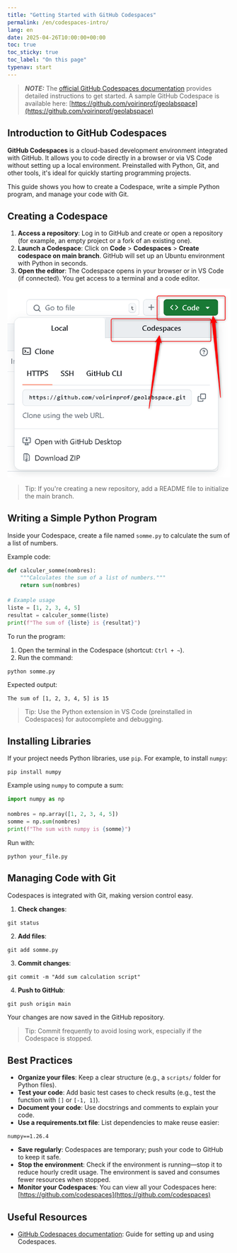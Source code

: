 ```yaml
---
title: "Getting Started with GitHub Codespaces"
permalink: /en/codespaces-intro/
lang: en
date: 2025-04-26T10:00:00+00:00
toc: true
toc_sticky: true
toc_label: "On this page"
typenav: start
---
```


> **_NOTE:_** The [official GitHub Codespaces documentation](https://docs.github.com/en/codespaces) provides detailed instructions to get started. A sample GitHub Codespace is available here: [https://github.com/voirinprof/geolabspace](https://github.com/voirinprof/geolabspace)

## Introduction to GitHub Codespaces

**GitHub Codespaces** is a cloud-based development environment integrated with GitHub. It allows you to code directly in a browser or via VS Code without setting up a local environment. Preinstalled with Python, Git, and other tools, it's ideal for quickly starting programming projects.

This guide shows you how to create a Codespace, write a simple Python program, and manage your code with Git.

## Creating a Codespace

1. **Access a repository**: Log in to GitHub and create or open a repository (for example, an empty project or a fork of an existing one).
2. **Launch a Codespace**: Click on **Code** > **Codespaces** > **Create codespace on main branch**. GitHub will set up an Ubuntu environment with Python in seconds.
3. **Open the editor**: The Codespace opens in your browser or in VS Code (if connected). You get access to a terminal and a code editor.

![Open Codespaces](/assets/img/codespace-step1.png)

> Tip: If you're creating a new repository, add a README file to initialize the main branch.

## Writing a Simple Python Program

Inside your Codespace, create a file named `somme.py` to calculate the sum of a list of numbers.

Example code:

```python
def calculer_somme(nombres):
    """Calculates the sum of a list of numbers."""
    return sum(nombres)

# Example usage
liste = [1, 2, 3, 4, 5]
resultat = calculer_somme(liste)
print(f"The sum of {liste} is {resultat}")
```

To run the program:
1. Open the terminal in the Codespace (shortcut: `Ctrl + ~`).
2. Run the command:

```shell
python somme.py
```

Expected output:
```
The sum of [1, 2, 3, 4, 5] is 15
```

> Tip: Use the Python extension in VS Code (preinstalled in Codespaces) for autocomplete and debugging.

## Installing Libraries

If your project needs Python libraries, use `pip`. For example, to install `numpy`:

```shell
pip install numpy
```

Example using `numpy` to compute a sum:

```python
import numpy as np

nombres = np.array([1, 2, 3, 4, 5])
somme = np.sum(nombres)
print(f"The sum with numpy is {somme}")
```

Run with:
```shell
python your_file.py
```

## Managing Code with Git

Codespaces is integrated with Git, making version control easy.

1. **Check changes**:
```shell
git status
```

2. **Add files**:
```shell
git add somme.py
```

3. **Commit changes**:
```shell
git commit -m "Add sum calculation script"
```

4. **Push to GitHub**:
```shell
git push origin main
```

Your changes are now saved in the GitHub repository.

> Tip: Commit frequently to avoid losing work, especially if the Codespace is stopped.

## Best Practices

- **Organize your files**: Keep a clear structure (e.g., a `scripts/` folder for Python files).
- **Test your code**: Add basic test cases to check results (e.g., test the function with `[]` or `[-1, 1]`).
- **Document your code**: Use docstrings and comments to explain your code.
- **Use a requirements.txt file**: List dependencies to make reuse easier:
```text
numpy==1.26.4
```
- **Save regularly**: Codespaces are temporary; push your code to GitHub to keep it safe.
- **Stop the environment**: Check if the environment is running—stop it to reduce hourly credit usage. The environment is saved and consumes fewer resources when stopped.
- **Monitor your Codespaces**: You can view all your Codespaces here: [https://github.com/codespaces](https://github.com/codespaces)

## Useful Resources

- [GitHub Codespaces documentation](https://docs.github.com/en/codespaces): Guide for setting up and using Codespaces.